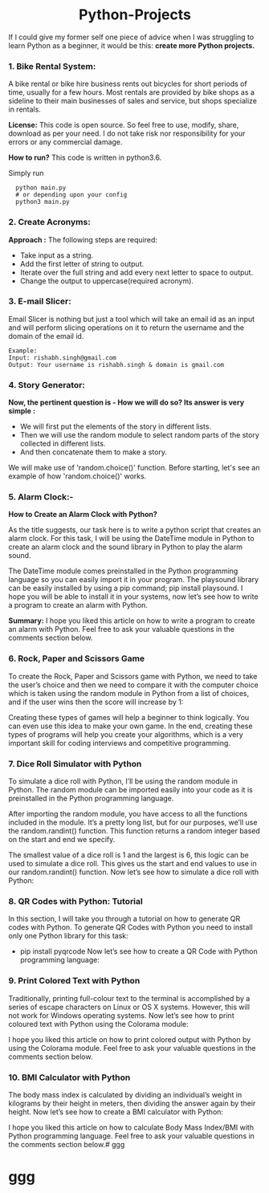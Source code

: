 <h1 align="center" > Python-Projects </h1>

If I could give my former self one piece of advice when I was struggling to learn Python as a beginner, it would be this: **create more Python projects.**

### 1. Bike Rental System: 

A bike rental or bike hire business rents out bicycles for short periods of time, usually for a few hours. Most rentals are provided by bike shops as a sideline to their main businesses of sales and service, but shops specialize in rentals.

**License:** This code is open source. So feel free to use, modify, share, download as per your need. I do not take risk nor responsibility for your errors or any commercial damage.

**How to run?** This code is written in python3.6.

Simply run

      python main.py
      # or depending upon your config
      python3 main.py

### 2. Create Acronyms: 

**Approach :** The following steps are required:

- Take input as a string.
- Add the first letter of string to output.
- Iterate over the full string and add every next letter to space to output.
- Change the output to uppercase(required acronym).

### 3. E-mail Slicer: 

Email Slicer is nothing but just a tool which will take an email id as an input and will perform slicing operations on it to return the username and the domain of the email id.

    Example:
    Input: rishabh.singh@gmail.com
    Output: Your username is rishabh.singh & domain is gmail.com

### 4. Story Generator:

**Now, the pertinent question is - How we will do so? Its answer is very simple :**

- We will first put the elements of the story in different lists.
- Then we will use the random module to select random parts of the story collected in different lists.
- And then concatenate them to make a story.

We will make use of 'random.choice()' function. Before starting, let's see an example of how 'random.choice()' works.

### 5. Alarm Clock:-

<b> How to Create an Alarm Clock with Python? </b>

As the title suggests, our task here is to write a python script that creates an alarm clock. For this task, I will be using the DateTime module in Python to create an alarm clock and the sound library in Python to play the alarm sound.

The DateTime module comes preinstalled in the Python programming language so you can easily import it in your program. The playsound library can be easily installed by using a pip command; pip install playsound. I hope you will be able to install it in your systems, now let’s see how to write a program to create an alarm with Python.

**Summary:** I hope you liked this article on how to write a program to create an alarm with Python. Feel free to ask your valuable questions in the comments section below.

### 6. Rock, Paper and Scissors Game 

To create the Rock, Paper and Scissors game with Python, we need to take the user’s choice and then we need to compare it with the computer choice which is taken using the random module in Python from a list of choices, and if the user wins then the score will increase by 1:

Creating these types of games will help a beginner to think logically. You can even use this idea to make your own game. In the end, creating these types of programs will help you create your algorithms, which is a very important skill for coding interviews and competitive programming.

### 7. Dice Roll Simulator with Python

To simulate a dice roll with Python, I’ll be using the random module in Python. The random module can be imported easily into your code as it is preinstalled in the Python programming language. 

After importing the random module, you have access to all the functions included in the module. It’s a pretty long list, but for our purposes, we’ll use the random.randint() function. This function returns a random integer based on the start and end we specify.

The smallest value of a dice roll is 1 and the largest is 6, this logic can be used to simulate a dice roll. This gives us the start and end values to use in our random.randint() function. Now let’s see how to simulate a dice roll with Python:

### 8. QR Codes with Python: Tutorial

In this section, I will take you through a tutorial on how to generate QR codes with Python. To generate QR Codes with Python you need to install only one Python library for this task:

- pip install pyqrcode
Now let’s see how to create a QR Code with Python programming language:

### 9. Print Colored Text with Python

Traditionally, printing full-colour text to the terminal is accomplished by a series of escape characters on Linux or OS X systems. However, this will not work for Windows operating systems. Now let’s see how to print coloured text with Python using the Colorama module:

I hope you liked this article on how to print colored output with Python by using the Colorama module. Feel free to ask your valuable questions in the comments section below.

### 10. BMI Calculator with Python

The body mass index is calculated by dividing an individual’s weight in kilograms by their height in meters, then dividing the answer again by their height. Now let’s see how to create a BMI calculator with Python:

I hope you liked this article on how to calculate Body Mass Index/BMI with Python programming language. Feel free to ask your valuable questions in the comments section below.# ggg
# ggg
